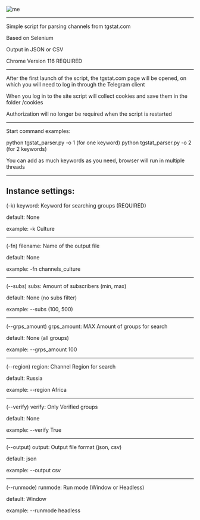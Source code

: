 ![me](https://github.com/spac3orange/tgstat_parser_v1/blob/master/example.gif)

-----------------------------------------------
Simple script for parsing channels from tgstat.com

Based on Selenium

Output in JSON or CSV

Chrome Version 116 REQUIRED

-----------------------------------------------

After the first launch of the script, the tgstat.com page will be opened, on which you will need to log in through the Telegram client

When you log in to the site script will collect cookies and save them in the folder /cookies

Authorization will no longer be required when the script is restarted

-----------------------------------------------

Start command examples:

python tgstat_parser.py -o 1 (for one keyword)
python tgstat_parser.py -o 2 (for 2 keywords)

You can add as much keywords as you need, browser will run in multiple threads

-----------------------------------------------
Instance settings:
-----------------------------------------------
(-k) keyword: Keyword for searching groups (REQUIRED)

default: None

example: -k Culture

-----------------------------------------------
(-fn) filename: Name of the output file

default: None

example: -fn channels_culture

-----------------------------------------------
(--subs) subs: Amount of subscribers (min, max)

default: None (no subs filter)

example: --subs (100, 500)

-----------------------------------------------
(--grps_amount) grps_amount: MAX Amount of groups for search

default: None (all groups)

example: --grps_amount 100

-----------------------------------------------
(--region) region: Channel Region for search

default: Russia

example: --region Africa

-----------------------------------------------
(--verify) verify: Only Verified groups

default: None

example: --verify True

-----------------------------------------------
(--output) output: Output file format (json, csv)

default: json

example: --output csv

-----------------------------------------------
(--runmode) runmode: Run mode (Window or Headless)

default: Window

example: --runmode headless
